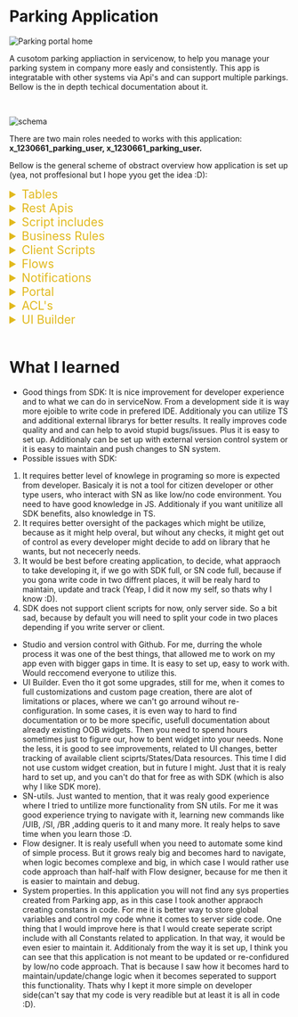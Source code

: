 # Parking Application
![Parking portal home](https://github.com/user-attachments/assets/96363261-9005-4e27-bdbd-8c8a00388132)

A cusotom parking appliaction in servicenow, to help you manage your parking system in company more easly and consistently. This app is integratable with other systems via Api's and can support multiple parkings. Bellow is the in depth techical documentation about it.

<br/>

![schema](https://github.com/user-attachments/assets/f35362e2-ef0b-4dc9-8671-9fba9fbe1065)

There are two main roles needed to works with this application:
**x_1230661_parking_user, x_1230661_parking_user.**

Bellow is the general scheme of obstract overview how application is set up (yea, not proffesional but I hope yyou get the idea :D):

<details>
<summary style="color: #e1b91d; font-size: 21px">Tables</summary>

<h3 style="color: #3cb996">Parking Lists Tables</h3>

This table stores all parkings of the company.
These are custom fields besides

| Label            | Description                                  |
| :--------------- | :------------------------------------------- |
| `Number`         | Unique number of parking                     |
| `Name`           | **Required**. Name of parking                |
| `Location`       | **Required**. Adress of the parking          |
| `Parking places` | **Required**. Total available parking places |
| `Active`         | Status of parking                            |

<h3 style="color: #3cb996"> Parking requests table</h3>

This table stores all parkings of the company.

| Label                | Description                                                       |
| :------------------- | :---------------------------------------------------------------- |
| `Plate number`       | **Required**. Car plate number                                    |
| `Approve status`     | Status of the request                                             |
| `Requested by`       | **Required**. User who requested parking. Referemce to user table |
| `Additional details` | Additional details about request                                  |
| `Reservation date`   | Parking reservation date                                          |
| `Parking name`       | Reference to parking list table record                            |
| `Rejection reason`   | Reference to parking list table record                            |

</details>

<details>
<summary style="color: #e1b91d; font-size: 21px">Rest Apis</summary>
To interact with apis, user needs to have above mentioned roles.

<details>
<summary style="color: #2dd92d; font-size: 18px">Rest Apis For Parking Lists table</summary>

<br/>
<h3 style="color: #3cb996"> Create</h3>

Create a parking in parking list table.

```http
  Post /api/x_1230661_parking/parking_list/create
```

#### Type: Json

#### Response: Json

Request body
| Field | Type | Description |
| :-------- | :------- | :------------------------- |
|`parkingName`| `string` | **Required**. Your parking name |
|`parkingLocation`| `string` | **Required**. Your parking adress |
|`parkingSlots`| `number` | **Required**. Your total parking places |

<details>
<summary>Example request:</summary>

```javascript
{
    "parkingName": "Parking test name",
    "parkingLocation": "Los Angels, 35-255",
    "parkingSlots": 120
}
```

#### Example response:

```javascript
{
    "result": {
        "message": "New parking was created: PAR0001016!"
    }
}
```

</details>
<br/><br/>
<h3 style="color: #3cb996"> Update </h3>

Update parking on parking list table

```http
  PATCH /api/x_1230661_parking/parking_list/update/{number}
```

#### Types: Requests->Json, Response-> Json

| Parameter | Type     | Description                               |
| :-------- | :------- | :---------------------------------------- |
| `number`  | `string` | **Required**. Number of parking to update |

Request body (can be one, couple or all)
| Field | Type | Description |
| :-------- | :------- | :------------------------- |
|`parkingName`| `string` | Your parking name |
|`parkingLocation`| `string` | Your parking adress |
|`parkingSlots`| `number` | Your total parking places |
|`parkingValid`| `string` | Make active or deactivate parking. "true" or "false"|

<details>
<summary>Example request:</summary>

```javascript
api/x_1230661_parking/parking_list/update/PAR0001016

{
    "parkingSlots": 100
}
```

</details>

<details>
<summary>Example response:</summary>

```javascript
{
    "result": {
        "parkingNumber": "PAR0001016",
        "parkingName": "Parking test name",
        "parkingLocation": "Los Angels, 35-255",
        "parkingSlots": "100"
    }
}
```

</details>

<br/><br/>

<h3 style="color: #3cb996"> Read single record</h3>

Fetch data about single parking from parking list table.

```http
  GET /api/x_1230661_parking/parking_list/read/{number}
```

#### Types: Requests->Json, Response-> Json

| Parameter | Type     | Description                            |
| :-------- | :------- | :------------------------------------- |
| `number`  | `string` | **Required**. Number of parking to get |

#### Example request:

```javascript
/api/x_1230661_parking/parking_list/read/PAR0001016
```

<details>
<summary>Example response:</summary>

```javascript
{
    "result": {
        "parkingNumber": "PAR0001016",
        "parkingName": "Parking test name",
        "parkingLocation": "Los Angels, 35-255",
        "parkingSlots": "100"
    }
}
```

</details>

<br/><br/>

<h3 style="color: #3cb996"> Read parking list </h3>

Read full list of available parkings, which are active from parking list table.

- **Point for improvement:** _This end point fetches all parking that are active. If in future this list would grow, it is safe to assume that limiting the resoponse would berequired. But for now did not added it as it is a small list to be expected._
- **Point for improvement:** _Also now it feches all fields for all. Anotehr improvement would be to add query which decideds what fields to fetch. Expecialy if table data would grow. For now as it has couple fields, no issue to bring all fields._

```http
  GET /api/x_1230661_parking/parking_list/readlist
```

<details>
<summary>Example response:
</summary>

```javascript
{
    "result": [
        {
            "parkingNumber": "PAR0001003",
            "parkingName": "Kaunas parking",
            "parkingLocation": "Kaunas, lukiskiu 38-5, Lietuva",
            "parkingSlots": "15"
        },
        {
            "parkingNumber": "PAR0001008",
            "parkingName": "Klaipedos parkingas",
            "parkingLocation": "Sveciu g, 37-55",
            "parkingSlots": "15"
        },
        {
            "parkingNumber": "PAR0001016",
            "parkingName": "Parking test name",
            "parkingLocation": "Los Angels, 35-255",
            "parkingSlots": "15"
        },

    ]
}
```

</details>
</details>

<details>
<summary style="color: #2dd92d; font-size: 18px">Rest Apis For Parking requests table</summary>
<br/>
<br/>
<h3 style="color: #3cb996"> Create request</h3>

Create reservation for parking in parking requests table.

```http
  POST /api/x_1230661_parking/parking_requests/create
```

#### Types: Request -> json, response -> json

Request body
| Field | Type | Description |
| :-------- | :------- | :------------------------- |
|`requestor` | `string` | **Required**. User id for whom reservating |
|`parking` | `string` | **Required**. Number of the parking |
|`plateNumber` | `string` | **Required**. Car plate number |
|`date` | `string` | **Required**. Reservation date in yyyy-MM-dd format |

<details>
<summary>Example request:</summary>

```javascript
{
    "requestor": "test",
    "parking": "PAR0001003",
    "plateNumber": "AAA445",
    "date": "2024-07-18"
}
```

</details>

<details>
<summary>Example response:</summary>

```javascript
{
    "result": {
        "message": "New parking request created: PREQ0001205."
    }
}
```

</details>

<br/><br/>

<h3 style="color: #3cb996"> Update request</h3>

Update reservation in parking requests table.

```http
  PATCH /api/x_1230661_parking/parking_requests/update/{requestNumber}
```

| Parameter       | Type     | Description                     |
| :-------------- | :------- | :------------------------------ |
| `requestNumber` | `string` | **Required**. Number of request |

#### Types: Requests->Json, Response-> Json

Request body
| Field | Type | Description |
| :-------- | :------- | :------------------------- |
|`requestor` | `string` | User id for whom reservating |
|`parking` | `string` | Number of the parking |
|`plateNumber` | `string` | Car plate number |
|`date` | `string` | Reservation date in yyyy-MM-dd format |
|`details` | `string` | Reservation date in yyyy-MM-dd format |

<details>
<summary>Example request:</summary>

```javascript
{
    "parking": "PAR0001013",
    "plateNumber": "AAA446",
    "date": "2024-07-20"
}
```

</details>

<details>
<summary>Example response:</summary>

```javascript
{
    "result": {
        "reqNumber": "PREQ0001205",
        "requestor": "TEST",
        "parking": "Skuodo parkingas",
        "status": "Approved",
        "plateNumber": "AAA446",
        "date": "2024-07-20",
        "details": "",
        "rejection": ""
    }
}
```

</details>

<br/><br/>

<h3 style="color: #3cb996"> Read record</h3>

This api returns single request data, based on request number. By default returns all fields.

```http
  GET /api/x_1230661_parking/parking_requests/read/{requestNumber}
```

| Parameter       | Type     | Description                     |
| :-------------- | :------- | :------------------------------ |
| `requestNumber` | `string` | **Required**. Number of request |

#### Types: Requests->Json, Response-> Json

Query param:

| Query parameter | Type     | Description                                                                                           |
| :-------------- | :------- | :---------------------------------------------------------------------------------------------------- |
| `fields`        | `string` | String of fields which to return:<i>'requestor,parking,status,plateNumber,date,details,rejection'</i> |

<details>
<summary>Example request without query param: </summary>

```javascript
/api/x_1230661_parking/parking_requests/read
```

</details>

<details>
<summary>Example response:</summary>

```javascript
{
    "result": {
        "reqNumber": "PREQ0001205",
        "requestor": "TEST",
        "parking": "Skuodo parkingas",
        "status": "Approved",
        "plateNumber": "AAA446",
        "date": "2024-07-20",
        "details": "",
        "rejection": ""
    }
}
```

</details>

<details>
<summary>Example request with query param: </summary>

```javascript
/api/x_1230661_parking/parking_requests/read/PREQ0001205?fields=plateNumber,details,date
```

</details>

<details>
<summary>Example response:</summary>

```javascript
{
    "result": {
        "plateNumber": "AAA446",
        "details": "",
        "date": "2024-07-20"
    }
}
```

</details>

<br/><br/>

<h3 style="color: #3cb996"> Read list</h3>

This api returns list of requests, which are approved and are valid from current to future date. By default limit is set to 100.

```http
  GET /api/x_1230661_parking/parking_requests/readlist
```

#### Types: Requests->Json, Response-> Json

Query param:

| Query parameter | Type     | Description                                                   |
| :-------------- | :------- | :------------------------------------------------------------ |
| `request_date`  | `string` | Date in yyyy-MM-dd format, for which you want to get requests |
| `userId`        | `string` | User id of user, for which you want to get requests           |
| `parking_nr`    | `string` | Parking number for which you want to get requests             |
| `limit`         | `number` | Change default response limit                                 |

<details>
<summary>Example request without query param response: </summary>

```javascript
 "result": [
        {
            "reqNumber": "PREQ0001196",
            "requestor": "admin",
            "parking": "Kaunas parking",
            "status": "Approved",
            "plateNumber": "sss555",
            "date": "2024-07-17",
            "details": "",
            "rejection": ""
        },
        {
            "reqNumber": "PREQ0001195",
            "requestor": "admin",
            "parking": "Kaunas parking",
            "status": "Canceled",
            "plateNumber": "aaa255",
            "date": "2024-07-17",
            "details": "test",
            "rejection": ""
        }
    ]
}
```

</details>

<details>
<summary>Example request with query param: </summary>

```javascript
/api/x_1230661_parking/parking_requests/readlist?parking_nr=PAR0001004

response

{
    "result": [
        {
            "reqNumber": "PREQ0001194",
            "requestor": "admin",
            "parking": "Vilnius Parking",
            "status": "Approved",
            "plateNumber": "bbb444",
            "date": "2024-07-17",
            "details": "",
            "rejection": ""
        }
    ]
}
```

</details>

</details>

<!-- Last wrapper-->
</details>

<details>
<summary style="color: #e1b91d; font-size: 21px">Script includes</summary>

<p>There are in total 6 script includes related to Parking application. You can update them, change them, make modifications of upgrade if needed. They are not locked. Feel free to adjust to your needs. The list is bellow:</p>

| Name                                   | Description                                                         |
| :------------------------------------- | :------------------------------------------------------------------ |
| `parkingAppUtils`                      | Methods related to core UI validation and Portal Widgets.           |
| `ScriptedRestParkingErrorUtils`        | Methods related to error handling in application.                   |
| `ScriptedRestParkingValidationUtils`   | Validation methods for Parking table apis.                          |
| `ScriptedRestParkingUtils`             | Methods to handle logic after validation in api for Parking table.  |
| `ScriptedRestParkingRequestUtil`       | Validation methods for Request table apis.                          |
| `ScriptedRestParkingRequestValidation` | Methods to handle logic after validation in api for Requests table. |

</details>

<details>
<summary style="color: #e1b91d; font-size: 21px">Business Rules</summary>

<p>There is only one business rule related to this application. It's purpose is to validate data when submiting parking request before it is submited into DB form core UI. This was created using serviceNow SDK (more thoughs about SDK in summary about what I learned.) so you can update it, but you will need to fetch app into your locacl machine or you can re-do logic into inside BR.</p>

| Name                               | Description                                                                                           |
| :--------------------------------- | :---------------------------------------------------------------------------------------------------- |
| `Validate fields before submiting` | Busines rule created using SDK. Meant to validate data for request submission before submiting to DB. |

</details>

<details>
<summary style="color: #e1b91d; font-size: 21px">Client Scripts</summary>

<p>There are 3 client scripts related to Parking application. You can update them, they are not locked. Feel free to adjust them. List is bellow:</p>

| Name                          | Description                                                                      |
| :---------------------------- | :------------------------------------------------------------------------------- |
| `reservation_date validation` | Meant to validate date on change, before submiting parking request.              |
| `parking_name validation`     | Meant to validate parking selection on change, before submiting parking request. |
| `plate_number validation`     | Meant to validate plate number on change, before submiting parking request.      |

</details>

<details>
<summary style="color: #e1b91d; font-size: 21px">Flows</summary>

<p>There is one flow related to Parking application. Main purpose is to approve or reject parking request after submission, deppending if there is allready reservation or parking is full for particular day. You can adjust it change it. Runs everytime when new parking request is created.</p>

| Name                             | Description                                                       |
| :------------------------------- | :---------------------------------------------------------------- |
| `Parking app: state calculation` | Meant to automate logic with approving or rejecting reservations. |

</details>

<details>
<summary style="color: #e1b91d; font-size: 21px">Notifications</summary>
 <br /> 
![email-exm](https://github.com/user-attachments/assets/4032a4bb-b812-4208-ad3d-4e8bca400929)

<p>There is a scheduled job <b>Triger parking notification daily</b> which is running daily and triggers custom <b>"x_1230661_parking.upcoming.parking</b> event every day for requests which are 1 day prior before reservation date. It trrigers then notification and sends email to requestor reminding that there is parking upcoming. You can chnage/update data/design in it. Additionaly there is parking template and layout created whre you can do changes to.</p>

| Name                                     | Description                                             |
| :--------------------------------------- | :------------------------------------------------------ |
| `Parking notification: Upcoming parking` | Meant to reming requestor that reservation is upcoming. |

</details>

<details>
<summary style="color: #e1b91d; font-size: 21px">Portal</summary>
<br/>
![Parking portal home](https://github.com/user-attachments/assets/6fca1ef0-6ce2-4a9d-a857-c322c1e47287)
 <br/> 
![Reservation widget](https://github.com/user-attachments/assets/aca0af5e-300a-401e-a597-8c0f7bd16116)
 <br /> 
![My reservations page](https://github.com/user-attachments/assets/67ae498e-0451-48c6-bdfa-55240caf1b6c)

<p>There is custom portal created <b>Parking portal</b>. You can update it change it. Details bellow:</p>

Pages:

| Name               | Description                                                                                                                                                                                             |
| :----------------- | :------------------------------------------------------------------------------------------------------------------------------------------------------------------------------------------------------ |
| `home `            | Home page for parking portal. Suffix /parking. Can create new request, see upcoming next request, check available places by specific date or cancel upcoming next reservation.                          |
| `my_reservations ` | My reservations page where you can see your requests by filtered status. Can see only from current date. You can cancel your requests here also. Suffix /parking/id=my_reservations&sysId={user sys id} |

<p>Additionaly there is custom theme cretaed with navigation so you can control color scheme form there.</p>

Widgets:

| Name                      | Description                                         |
| :------------------------ | :-------------------------------------------------- |
| `Parking menu widget `    | Custom menu for parking portal.                     |
| `Parking app header `     | Custom header for parking portal.                   |
| `My reservations `        | Widget to show current user reservations.           |
| `parking_reservations `   | Home page widget to show next uppcoming rservation. |
| `Chek available parking ` | Home page widget to check available parkings.       |
| `requestForm `            | Form for new request modal.                         |

</details>

<details>
<summary style="color: #e1b91d; font-size: 21px">
ACL's
</summary>

<p>There are custom Acls created for this applciation. Most of these are for the in the beggining mentioned roles. Delete mostly for application admin. Also for parking list it is allowed to update for application admin. Additionaly to execute api, it is added t addtional acl. List bellow:</p>

| Name                                       |
| :----------------------------------------- |
| `x_1230661_parking_requests (create)`      |
| `x_1230661_parking_requests (read)`        |
| `x_1230661_parking_requests (write)`       |
| `x_1230661_parking_requests (delete)`      |
| `x_1230661_parking_list (delete)`          |
| `x_1230661_parking_list (read)`            |
| `x_1230661_parking_list (write)`           |
| `x_1230661_parking_list (create)`          |
| `Scripted Rest for Parking Apis (execute)` |

</details>

<details>
<summary style="color: #e1b91d; font-size: 21px">
UI Builder
</summary>

![UIB home](https://github.com/user-attachments/assets/15809fc2-5934-4858-adc4-75359f1084c1)
![UIB requests](https://github.com/user-attachments/assets/dc51262c-e066-40f5-b30c-2f152c21dde4)

<p>There are couple pages created in core UI for admin to managed Parkings and requests on them. It has rather limited options now, but it can be improved in future. You can update it. You can access it ALL - Parking Application - Parking Admin. Pages bellow:</p>

| Name                | Description                                                                                                                                                                                       |
| :------------------ | :------------------------------------------------------------------------------------------------------------------------------------------------------------------------------------------------ |
| `home `             | Suffix /parking-app/home. Can view all parkings. See they're total info. Update them.                                                                                                             |
| `parking_requests ` | Suffix /x/1230661/parking-app/parking_requests/{sysId reservation}. Can view all or filter reservations by specific date. Update data on them from list view. See avilable count for current day. |

</details>

<br/>

# What I learned

- Good things from SDK: It is nice improvement for developer experience and to what we can do in serviceNow. From a development side it is way more ejoible to write code in prefered IDE. Additionaly you can utilize TS and additional external librarys for better results. It really improves code quality and and can help to avoid stupid bugs/issues. Plus it is easy to set up. Additionaly can be set up with external version control system or it is easy to maintain and push changes to SN system.
- Possible issues with SDK:

1. It requires better level of knowlege in programing so more is expected from developer. Basicaly it is not a tool for citizen developer or other type users, who interact with SN as like low/no code environment. You need to have good knowledge in JS. Additionaly if you want unitilize all SDK benefits, also knowledge in TS.
2. It requires better oversight of the packages which might be utilize, because as it might help overal, but wihout any checks, it might get out of control as every developer might decide to add on library that he wants, but not nececerly needs.
3. It would be best before creating application, to decide, what appraoch to take developing it, if we go with SDK full, or SN code full, because if you gona write code in two diffrent places, it will be realy hard to maintain, update and track (Yeap, I did it now my self, so thats why I know :D).
4. SDK does not support client scripts for now, only server side. So a bit sad, because by default you will need to split your code in two places depending if you write server or client.

- Studio and version control with Github. For me, durring the whole process it was one of the best things, that allowed me to work on my app even with bigger gaps in time. It is easy to set up, easy to work with. Would reccomend everyone to utilize this.
- UI Builder. Even tho it got some upgrades, still for me, when it comes to full customizations and custom page creation, there are alot of limitations or places, where we can't go arround wihout re-configuration. In some cases, it is even way to hard to find documentation or to be more specific, usefull documentation about already existing OOB widgets. Then you need to spend hours sometimes just to figure our, how to bent widget into your needs. None the less, it is good to see improvements, related to UI changes, better tracking of available client sciprts/States/Data resources. This time I did not use custom widget creation, but in future I might. Just that it is realy hard to set up, and you can't do that for free as with SDK (which is also why I like SDK more).
- SN-utils. Just wanted to mention, that it was realy good experience where I tried to untilize more functionality from SN utils. For me it was good experience trying to navigate with it, learning new commands like /UIB, /SI, /BR ,adding queris to it and many more. It realy helps to save time when you learn those :D.
- Flow designer. It is realy usefull when you need to automate some kind of simple process. But it grows realy big and becomes hard to navigate, when logic becomes complexe and big, in which case I would rather use code approach than half-half with Flow designer, because for me then it is easier to maintain and debug.
- System properties. In this application you will not find any sys properties created from Parking app, as in this case I took another appraoch creating constans in code. For me it is better way to store global variables and control my code whne it comes to server side code. One thing that I would improve here is that I would create seperate script include with all Constants related to application. In that way, it would be even esier to maintain it. Additionaly from the way it is set up, I think you can see that this application is not meant to be updated or re-confidured by low/no code approach. That is because I saw how it becomes hard to maintain/update/change logic when it becomes seperated to support this functionality. Thats why I kept it more simple on developer side(can't say that my code is very readible but at least it is all in code :D).
